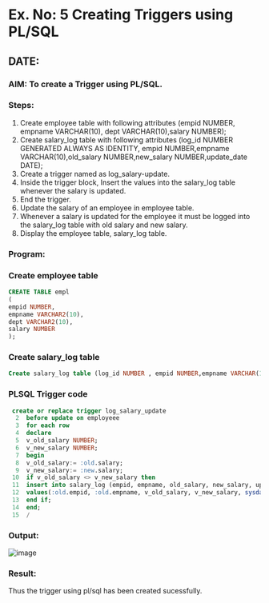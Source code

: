 # Ex. No: 5 Creating Triggers using PL/SQL
## DATE:
### AIM: To create a Trigger using PL/SQL.

### Steps:
1. Create employee table with following attributes (empid NUMBER, empname VARCHAR(10), dept VARCHAR(10),salary NUMBER);
2. Create salary_log table with following attributes (log_id NUMBER GENERATED ALWAYS AS IDENTITY, empid NUMBER,empname VARCHAR(10),old_salary NUMBER,new_salary NUMBER,update_date DATE);
3. Create a trigger named as log_salary-update.
4. Inside the trigger block, Insert the values into the salary_log table whenever the salary is updated.
5. End the trigger.
6. Update the salary of an employee in employee table.
7. Whenever a salary is updated for the employee it must be logged into the salary_log table with old salary and new salary.
8. Display the employee table, salary_log table.

### Program:
### Create employee table
```sql
CREATE TABLE empl
(
empid NUMBER,
empname VARCHAR2(10),
dept VARCHAR2(10),
salary NUMBER
);
```
### Create salary_log table
```sql
Create salary_log table (log_id NUMBER , empid NUMBER,empname VARCHAR(10),old_salary NUMBER,new_salary NUMBER,update_date DATE);
```
### PLSQL Trigger code
```sql
 create or replace trigger log_salary_update
  2  before update on employeee
  3  for each row
  4  declare
  5  v_old_salary NUMBER;
  6  v_new_salary NUMBER;
  7  begin
  8  v_old_salary:= :old.salary;
  9  v_new_salary:= :new.salary;
 10  if v_old_salary <> v_new_salary then
 11  insert into salary_log (empid, empname, old_salary, new_salary, update_date)
 12  values(:old.empid, :old.empname, v_old_salary, v_new_salary, sysdate);
 13  end if;
 14  end;
 15  /
```
### Output:

![image](https://github.com/vinushcv/Ex-No-5-Creating-Triggers-using-PL-SQL/assets/113975318/3c339aec-17d5-4a2d-affd-ecc2237d36c6)


### Result:
Thus the trigger using pl/sql has been created sucessfully.

